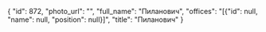 {
    "id": 872,
    "photo_url": "",
    "full_name": "Пиланович",
    "offices": "[{\"id\": null, \"name\": null, \"position\": null}]",
    "title": "Пиланович"
}